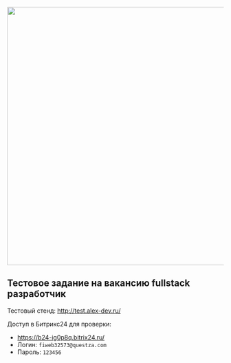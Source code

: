 
<img src="http://test.alex-dev.ru/images/screenshot.png" width="600"></a></p>


## Тестовое задание на вакансию fullstack разработчик

Тестовый стенд: http://test.alex-dev.ru/

Доступ в Битрикс24 для проверки:
    
   - https://b24-ig0p8q.bitrix24.ru/
   - Логин: `fiweb32573@questza.com`
   - Пароль: `123456`
   
   
